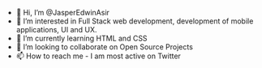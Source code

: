 - 👋 Hi, I’m @JasperEdwinAsir
- 👀 I’m interested in Full Stack web development, development of mobile applications, UI and UX. 
- 🌱 I’m currently learning HTML and CSS
- 💞️ I’m looking to collaborate on Open Source Projects
- 📫 How to reach me - I am most active on Twitter

<!---
JasperEdwinAsir/JasperEdwinAsir is a ✨ special ✨ repository because its `README.md` (this file) appears on your GitHub profile.
You can click the Preview link to take a look at your changes.
--->
